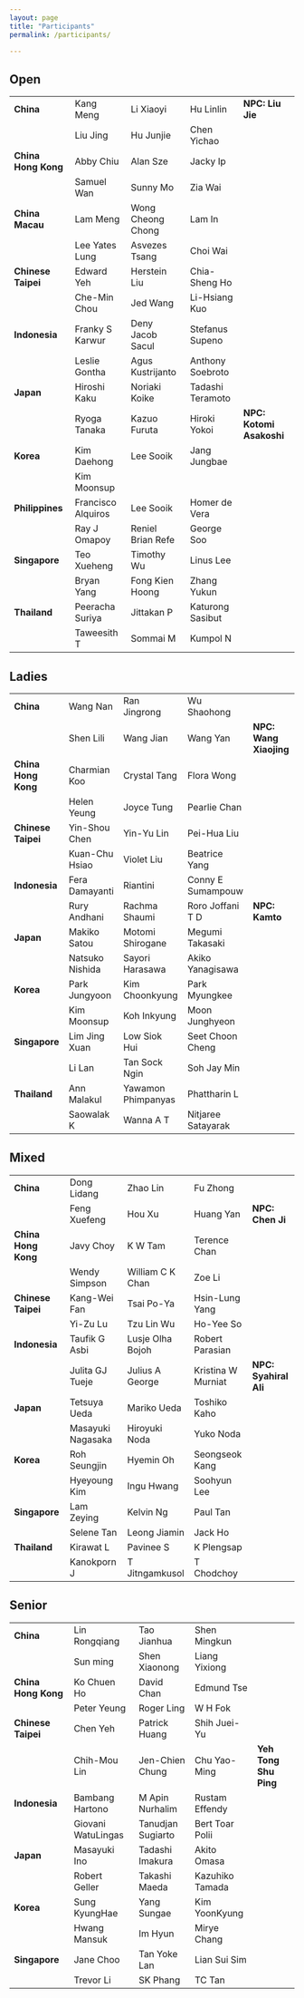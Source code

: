 ```yaml
---
layout: page
title: "Participants"
permalink: /participants/

---
```


## Open
<table>
<tbody>
<tr>
  <td><b>China</b></td>
  <td>Kang Meng</td>
  <td>Li Xiaoyi</td>
  <td>Hu Linlin</td>
  <td><b>NPC: Liu Jie</b></td>
</tr>
<tr>
  <td>&nbsp;</td>
  <td>Liu Jing</td>
  <td>Hu Junjie</td>
  <td>Chen Yichao</td>
  <td>&nbsp;</td>
</tr>
<tr>
  <td><b>China Hong Kong</b></td>
  <td>Abby Chiu</td>
  <td>Alan Sze</td>
  <td>Jacky Ip</td>
  <td></td>
</tr>
<tr>
  <td>&nbsp;</td>
  <td>Samuel Wan</td>
  <td>Sunny Mo</td>
  <td>Zia Wai</td>
  <td>&nbsp;</td>
</tr>
  <tr>
  <td><b>China Macau</b></td>
  <td>Lam Meng</td>
  <td>Wong Cheong Chong</td>
  <td>Lam In</td>
  <td></td>
</tr>
<tr>
  <td>&nbsp;</td>
  <td>Lee Yates Lung</td>
  <td>Asvezes Tsang</td>
  <td>Choi Wai</td>
  <td>&nbsp;</td>
</tr>
<tr>
  <td><b>Chinese Taipei</b></td>
  <td>Edward Yeh</td>
  <td>Herstein Liu</td>
  <td>Chia-Sheng Ho</td>
  <td></td>
</tr>
<tr>
  <td>&nbsp;</td>
  <td>Che-Min Chou</td>
  <td>Jed Wang</td>
  <td>Li-Hsiang Kuo</td>
  <td>&nbsp;</td>
</tr>
<tr>
  <td><b>Indonesia</b></td>
  <td>Franky S Karwur</td>
  <td>Deny Jacob Sacul</td>
  <td>Stefanus Supeno</td>
  <td></td>
</tr>
<tr>
  <td>&nbsp;</td>
  <td>Leslie Gontha</td>
  <td>Agus Kustrijanto</td>
  <td>Anthony Soebroto</td>
  <td>&nbsp;</td>
</tr>
<tr>
  <td><b>Japan</b></td>
  <td>Hiroshi Kaku</td>
  <td>Noriaki Koike</td>
  <td>Tadashi Teramoto</td>
  <td></td>
</tr>
<tr>
  <td>&nbsp;</td>
  <td>Ryoga Tanaka</td>
  <td>Kazuo Furuta</td>
  <td>Hiroki Yokoi</td>
  <td><b>NPC: Kotomi Asakoshi</b></td>
</tr>
<tr>
  <td><b>Korea</b></td>
  <td>Kim Daehong</td>
  <td>Lee Sooik</td>
  <td>Jang Jungbae</td>
  <td></td>
</tr>
<tr>
  <td>&nbsp;</td>
  <td>Kim Moonsup</td>
  <td></td>
  <td></td>
  <td></td>
</tr>
<tr>
  <td><b>Philippines</b></td>
  <td>Francisco Alquiros</td>
  <td>Lee Sooik</td>
  <td>Homer de Vera</td>
  <td></td>
</tr>
<tr>
  <td>&nbsp;</td>
  <td>Ray J Omapoy</td>
  <td>Reniel Brian Refe</td>
  <td>George Soo</td>
  <td></td>
</tr>
<tr>
  <td><b>Singapore</b></td>
  <td>Teo Xueheng</td>
  <td>Timothy Wu</td>
  <td>Linus Lee</td>
  <td></td>
</tr>
<tr>
  <td>&nbsp;</td>
  <td>Bryan Yang</td>
  <td>Fong Kien Hoong</td>
  <td>Zhang Yukun</td>
  <td></td>
</tr>
<tr>
  <td><b>Thailand</b></td>
  <td>Peeracha Suriya</td>
  <td>Jittakan P</td>
  <td>Katurong Sasibut</td>
  <td></td>
</tr>
<tr>
  <td>&nbsp;</td>
  <td>Taweesith T</td>
  <td>Sommai M</td>
  <td>Kumpol N</td>
  <td></td>
</tr>
</tbody>
</table>

## Ladies
<table>
<tbody>
<tr>
  <td><b>China</b></td>
  <td>Wang Nan</td>
  <td>Ran Jingrong</td>
  <td>Wu Shaohong</td>
  <td></td>
</tr>
<tr>
  <td>&nbsp;</td>
  <td>Shen Lili</td>
  <td>Wang Jian</td>
  <td>Wang Yan</td>
  <td><b>NPC: Wang Xiaojing</b></td>
</tr>
<tr>
  <td><b>China Hong Kong</b></td>
  <td>Charmian Koo</td>
  <td>Crystal Tang</td>
  <td>Flora Wong</td>
  <td></td>
</tr>
<tr>
  <td>&nbsp;</td>
  <td>Helen Yeung</td>
  <td>Joyce Tung</td>
  <td>Pearlie Chan</td>
  <td>&nbsp;</td>
</tr>
<tr>
  <td><b>Chinese Taipei</b></td>
  <td>Yin-Shou Chen</td>
  <td>Yin-Yu Lin</td>
  <td>Pei-Hua Liu</td>
  <td></td>
</tr>
<tr>
  <td>&nbsp;</td>
  <td>Kuan-Chu Hsiao</td>
  <td>Violet Liu</td>
  <td>Beatrice Yang</td>
  <td>&nbsp;</td>
</tr>
<tr>
  <td><b>Indonesia</b></td>
  <td>Fera Damayanti</td>
  <td>Riantini</td>
  <td>Conny E Sumampouw</td>
  <td></td>
</tr>
<tr>
  <td>&nbsp;</td>
  <td>Rury Andhani</td>
  <td>Rachma Shaumi</td>
  <td>Roro Joffani T D</td>
  <td><b>NPC: Kamto</b></td>
</tr>
<tr>
  <td><b>Japan</b></td>
  <td>Makiko Satou</td>
  <td>Motomi Shirogane</td>
  <td>Megumi Takasaki</td>
  <td></td>
</tr>
<tr>
  <td>&nbsp;</td>
  <td>Natsuko Nishida</td>
  <td>Sayori Harasawa</td>
  <td>Akiko Yanagisawa</td>
  <td></td>
</tr>
<tr>
  <td><b>Korea</b></td>
  <td>Park Jungyoon</td>
  <td>Kim Choonkyung</td>
  <td>Park Myungkee</td>
  <td></td>
</tr>
<tr>
  <td>&nbsp;</td>
  <td>Kim Moonsup</td>
  <td>Koh Inkyung</td>
  <td>Moon Junghyeon</td>
  <td></td>
</tr>
<tr>
  <td><b>Singapore</b></td>
  <td>Lim Jing Xuan</td>
  <td>Low Siok Hui</td>
  <td>Seet Choon Cheng</td>
  <td></td>
</tr>
<tr>
  <td>&nbsp;</td>
  <td>Li Lan</td>
  <td>Tan Sock Ngin</td>
  <td>Soh Jay Min</td>
  <td></td>
</tr>
<tr>
  <td><b>Thailand</b></td>
  <td>Ann Malakul</td>
  <td>Yawamon Phimpanyas</td>
  <td>Phattharin L</td>
  <td></td>
</tr>
<tr>
  <td>&nbsp;</td>
  <td>Saowalak K</td>
  <td>Wanna A T</td>
  <td>Nitjaree Satayarak</td>
  <td></td>
</tr>
</tbody>
</table>


## Mixed
<table>
<tbody>
<tr>
  <td><b>China</b></td>
  <td>Dong Lidang</td>
  <td>Zhao Lin</td>
  <td>Fu Zhong</td>
  <td></td>
</tr>
<tr>
  <td>&nbsp;</td>
  <td>Feng Xuefeng</td>
  <td>Hou Xu</td>
  <td>Huang Yan</td>
  <td><b>NPC: Chen Ji</b></td>
</tr>
<tr>
  <td><b>China Hong Kong</b></td>
  <td>Javy Choy</td>
  <td>K W Tam</td>
  <td>Terence Chan</td>
  <td></td>
</tr>
<tr>
  <td>&nbsp;</td>
  <td>Wendy Simpson</td>
  <td>William C K Chan</td>
  <td>Zoe Li</td>
  <td>&nbsp;</td>
</tr>
<tr>
  <td><b>Chinese Taipei</b></td>
  <td>Kang-Wei Fan</td>
  <td>Tsai Po-Ya</td>
  <td>Hsin-Lung Yang</td>
  <td></td>
</tr>
<tr>
  <td>&nbsp;</td>
  <td>Yi-Zu Lu</td>
  <td>Tzu Lin Wu</td>
  <td>Ho-Yee So</td>
  <td>&nbsp;</td>
</tr>
<tr>
  <td><b>Indonesia</b></td>
  <td>Taufik G Asbi</td>
  <td>Lusje Olha Bojoh</td>
  <td>Robert Parasian</td>
  <td></td>
</tr>
<tr>
  <td>&nbsp;</td>
  <td>Julita GJ Tueje</td>
  <td>Julius A George</td>
  <td>Kristina W Murniat</td>
  <td><b>NPC: Syahiral Ali</b></td>
</tr>
<tr>
  <td><b>Japan</b></td>
  <td>Tetsuya Ueda</td>
  <td>Mariko Ueda</td>
  <td>Toshiko Kaho</td>
  <td></td>
</tr>
<tr>
  <td>&nbsp;</td>
  <td>Masayuki Nagasaka</td>
  <td>Hiroyuki Noda</td>
  <td>Yuko Noda</td>
  <td></td>
</tr>
<tr>
  <td><b>Korea</b></td>
  <td>Roh Seungjin</td>
  <td>Hyemin Oh</td>
  <td>Seongseok Kang</td>
  <td></td>
</tr>
<tr>
  <td>&nbsp;</td>
  <td>Hyeyoung Kim</td>
  <td>Ingu Hwang</td>
  <td>Soohyun Lee</td>
  <td></td>
</tr>
<tr>
  <td><b>Singapore</b></td>
  <td>Lam Zeying</td>
  <td>Kelvin Ng</td>
  <td>Paul Tan</td>
  <td></td>
</tr>
<tr>
  <td>&nbsp;</td>
  <td>Selene Tan</td>
  <td>Leong Jiamin</td>
  <td>Jack Ho</td>
  <td></td>
</tr>
<tr>
  <td><b>Thailand</b></td>
  <td>Kirawat L</td>
  <td>Pavinee S</td>
  <td>K Plengsap</td>
  <td></td>
</tr>
<tr>
  <td>&nbsp;</td>
  <td>Kanokporn J</td>
  <td>T Jitngamkusol</td>
  <td>T Chodchoy</td>
  <td></td>
</tr>
</tbody>
</table>

## Senior

<table>
<tbody>
  <tr>
  <td><b>China</b></td>
  <td>Lin Rongqiang</td>
  <td>Tao Jianhua</td>
  <td>Shen Mingkun</td>
  <td></td>
</tr>
<tr>
  <td>&nbsp;</td>
  <td>Sun ming</td>
  <td>Shen Xiaonong</td>
  <td>Liang Yixiong</td>
  <td></td>
</tr>
<tr>
  <td><b>China Hong Kong</b></td>
  <td>Ko Chuen Ho</td>
  <td>David Chan</td>
  <td>Edmund Tse</td>
  <td></td>
</tr>
<tr>
  <td>&nbsp;</td>
  <td>Peter Yeung</td>
  <td>Roger Ling</td>
  <td>W H Fok</td>
  <td>&nbsp;</td>
</tr>
<tr>
  <td><b>Chinese Taipei</b></td>
  <td>Chen Yeh</td>
  <td>Patrick Huang</td>
  <td>Shih Juei-Yu</td>
  <td></td>
</tr>
<tr>
  <td>&nbsp;</td>
  <td>Chih-Mou Lin</td>
  <td>Jen-Chien Chung</td>
  <td>Chu Yao-Ming</td>
  <td><b>Yeh Tong Shu Ping</b></td>
</tr>
<tr>
  <td><b>Indonesia</b></td>
  <td>Bambang Hartono</td>
  <td>M Apin Nurhalim</td>
  <td>Rustam Effendy</td>
  <td></td>
</tr>
<tr>
  <td>&nbsp;</td>
  <td>Giovani WatuLingas</td>
  <td>Tanudjan Sugiarto</td>
  <td>Bert Toar Polii</td>
  <td></td>
</tr>
<tr>
  <td><b>Japan</b></td>
  <td>Masayuki Ino</td>
  <td>Tadashi Imakura</td>
  <td>Akito Omasa</td>
  <td></td>
</tr>
<tr>
  <td>&nbsp;</td>
  <td>Robert Geller</td>
  <td>Takashi Maeda</td>
  <td>Kazuhiko Tamada</td>
  <td></td>
</tr>
<tr>
  <td><b>Korea</b></td>
  <td>Sung KyungHae</td>
  <td>Yang Sungae</td>
  <td>Kim YoonKyung</td>
  <td></td>
</tr>
<tr>
  <td>&nbsp;</td>
  <td>Hwang Mansuk</td>
  <td>Im Hyun</td>
  <td>Mirye Chang</td>
  <td></td>
</tr>
<tr>
  <td><b>Singapore</b></td>
  <td>Jane Choo</td>
  <td>Tan Yoke Lan</td>
  <td>Lian Sui Sim</td>
  <td></td>
</tr>
<tr>
  <td>&nbsp;</td>
  <td>Trevor Li</td>
  <td>SK Phang</td>
  <td>TC Tan</td>
  <td></td>
</tr>

</tbody>
</table>  
